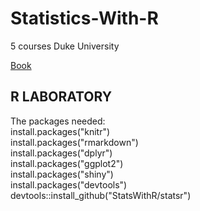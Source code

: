 # Statistics-With-R

5 courses Duke University

[Book](https://leanpub.com/openintro-statistics)

## R LABORATORY

The packages needed:</br>
install.packages("knitr")</br>
install.packages("rmarkdown")</br>
install.packages("dplyr")</br>
install.packages("ggplot2")</br>
install.packages("shiny")</br>
install.packages("devtools")</br>
devtools::install_github("StatsWithR/statsr")